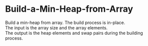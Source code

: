 # Build-a-Min-Heap-from-Array
Build a min-heap from array. The build process is in-place. 
<br>The input is the array size and the array elements.
<br>The output is the heap elements and swap pairs during the building process.
